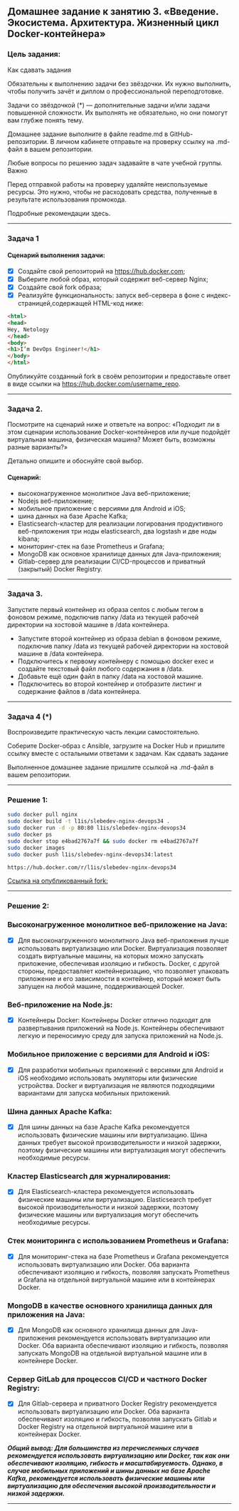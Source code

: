 ## Домашнее задание к занятию 3. «Введение. Экосистема. Архитектура. Жизненный цикл Docker-контейнера»


### Цель задания:
Как сдавать задания

Обязательны к выполнению задачи без звёздочки. Их нужно выполнить, чтобы получить зачёт и диплом о профессиональной переподготовке.

Задачи со звёздочкой (*) — дополнительные задачи и/или задачи повышенной сложности. Их выполнять не обязательно, но они помогут вам глубже понять тему.

Домашнее задание выполните в файле readme.md в GitHub-репозитории. В личном кабинете отправьте на проверку ссылку на .md-файл в вашем репозитории.

Любые вопросы по решению задач задавайте в чате учебной группы.
Важно

Перед отправкой работы на проверку удаляйте неиспользуемые ресурсы. Это нужно, чтобы не расходовать средства, полученные в результате использования промокода.

Подробные рекомендации здесь.

_________________________________________________________
### Задача 1

#### Сценарий выполнения задачи:

- [x] Cоздайте свой репозиторий на https://hub.docker.com;
- [x] Выберите любой образ, который содержит веб-сервер Nginx;
- [x] Создайте свой fork образа;
- [x] Реализуйте функциональность: запуск веб-сервера в фоне с индекс-страницей,содержащей HTML-код ниже:

``` html
<html>
<head>
Hey, Netology
</head>
<body>
<h1>I’m DevOps Engineer!</h1>
</body>
</html>
```

Опубликуйте созданный fork в своём репозитории и предоставьте ответ в виде ссылки на https://hub.docker.com/username_repo.


_________________________________________________________
### Задача 2.

Посмотрите на сценарий ниже и ответьте на вопрос: 
«Подходит ли в этом сценарии использование Docker-контейнеров или лучше подойдёт виртуальная машина, физическая машина? Может быть, возможны разные варианты?»

Детально опишите и обоснуйте свой выбор.

#### Сценарий:

- высоконагруженное монолитное Java веб-приложение;
-    Nodejs веб-приложение;
-    мобильное приложение c версиями для Android и iOS;
-    шина данных на базе Apache Kafka;
-    Elasticsearch-кластер для реализации логирования продуктивного веб-приложения три ноды elasticsearch, два logstash и две ноды kibana;
-    мониторинг-стек на базе Prometheus и Grafana;
-   MongoDB как основное хранилище данных для Java-приложения;
-    Gitlab-сервер для реализации CI/CD-процессов и приватный (закрытый) Docker Registry.

_________________________________________________________
### Задача 3.

Запустите первый контейнер из образа centos c любым тегом в фоновом режиме, подключив папку /data из текущей рабочей директории на хостовой машине в /data контейнера.
-    Запустите второй контейнер из образа debian в фоновом режиме, подключив папку /data из текущей рабочей директории на хостовой машине в /data контейнера.
-    Подключитесь к первому контейнеру с помощью docker exec и создайте текстовый файл любого содержания в /data.
-    Добавьте ещё один файл в папку /data на хостовой машине.
-    Подключитесь во второй контейнер и отобразите листинг и содержание файлов в /data контейнера.


_________________________________________________________
### Задача 4 (*)

Воспроизведите практическую часть лекции самостоятельно.

Соберите Docker-образ с Ansible, загрузите на Docker Hub и пришлите ссылку вместе с остальными ответами к задачам.
Как cдавать задание

Выполненное домашнее задание пришлите ссылкой на .md-файл в вашем репозитории.

_________________________________________________________


### Решение 1:
``` bash
sudo docker pull nginx
sudo docker build -t l1is/slebedev-nginx-devops34 .
sudo docker run -d -p 80:80 l1is/slebedev-nginx-devops34
sudo docker ps
sudo docker stop e4bad2767a7f && sudo docker rm e4bad2767a7f
sudo docker images
sudo docker push l1is/slebedev-nginx-devops34:latest
```

``` https://hub.docker.com/r/l1is/slebedev-nginx-devops34 ```

[Сcылка на опубликованный fork:](https://hub.docker.com/r/l1is/slebedev-nginx-devops34) 
_________________________________________________________
### Решение 2:

### Высоконагруженное монолитное веб-приложение на Java:

- [x] Для высоконагруженного монолитного Java веб-приложения лучше использовать виртуализацию или Docker. Виртуализация позволяет создать виртуальные машины, на которых можно запускать приложение, обеспечивая изоляцию и гибкость. Docker, с другой стороны, предоставляет контейнеризацию, что позволяет упаковать приложение и его зависимости в контейнер, который может быть запущен на любой машине, поддерживающей Docker.

### Веб-приложение на Node.js:

- [x] Контейнеры Docker: Контейнеры Docker отлично подходят для развертывания приложений на Node.js. Контейнеры обеспечивают легкую и переносимую среду для запуска приложений на Node.js.

### Мобильное приложение с версиями для Android и iOS:


- [x] Для разработки мобильных приложений с версиями для Android и iOS необходимо использовать эмуляторы или физические устройства. Docker и виртуализация не являются подходящими вариантами для запуска мобильных приложений.

### Шина данных Apache Kafka:

- [x] Для шины данных на базе Apache Kafka рекомендуется использовать физические машины или виртуализацию. Шина данных требует высокой производительности и низкой задержки, поэтому физические машины или виртуализация могут обеспечить необходимые ресурсы.


### Кластер Elasticsearch для журналирования:

- [x] Для Elasticsearch-кластера рекомендуется использовать физические машины или виртуализацию. Elasticsearch требует высокой производительности и низкой задержки, поэтому физические машины или виртуализация могут обеспечить необходимые ресурсы.

### Стек мониторинга с использованием Prometheus и Grafana:

- [x] Для мониторинг-стека на базе Prometheus и Grafana рекомендуется использовать виртуализацию или Docker. Оба варианта обеспечивают изоляцию и гибкость, позволяя запускать Prometheus и Grafana на отдельной виртуальной машине или в контейнерах Docker.


### MongoDB в качестве основного хранилища данных для приложения на Java:

- [x] Для MongoDB как основного хранилища данных для Java-приложения рекомендуется использовать виртуализацию или Docker. Оба варианта обеспечивают изоляцию и гибкость, позволяя запускать MongoDB на отдельной виртуальной машине или в контейнере Docker.    

### Сервер GitLab для процессов CI/CD и частного Docker Registry:

- [x] Для Gitlab-сервера и приватного Docker Registry рекомендуется использовать виртуализацию или Docker. Оба варианта обеспечивают изоляцию и гибкость, позволяя запускать Gitlab и Docker Registry на отдельной виртуальной машине или в контейнерах Docker.
    

<i><b> Общий вывод:
Для большинства из перечисленных случаев рекомендуется использовать виртуализацию или Docker, так как они обеспечивают изоляцию, гибкость и масштабируемость. Однако, в случае мобильных приложений и шины данных на базе Apache Kafka, рекомендуется использовать физические машины или виртуализацию для обеспечения высокой производительности и низкой задержки.    
_________________________________________________________